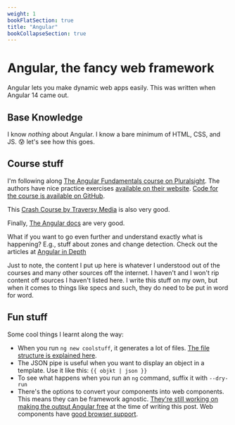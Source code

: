 ```yaml
---
weight: 1
bookFlatSection: true
title: "Angular"
bookCollapseSection: true
---
```


# Angular, the fancy web framework
Angular lets you make dynamic web apps easily. This was written when Angular 14 came out.

## Base Knowledge
I know *nothing* about Angular. I know a bare minimum of HTML, CSS, and JS. 😰 let's see how this goes.

## Course stuff
I'm following along [The Angular Fundamentals course on Pluralsight](https://www.pluralsight.com/courses/angular-fundamentals).
The authors have nice practice exercises [available on their website](https://jcoop.io/angular-practice-exercises/).
[Code for the course is available on GitHub](https://github.com/jmcooper/angular-fundamentals-files).

This [Crash Course by Traversy Media](https://www.youtube.com/watch?v=3dHNOWTI7H8) is also very good.

Finally, [The Angular docs](https://angular.io/docs) are very good.

What if you want to go even further and understand exactly what is happening?
E.g., stuff about zones and change detection. Check out the articles at [Angular in Depth](https://indepth.dev/angular)

Just to note, the content I put up here is whatever I understood out of the courses and many other sources off the internet. I haven't and I won't rip content off sources I haven't listed here. I write this stuff on my own, but when it comes to things like specs and such, they do need to be put in word for word.

## Fun stuff
Some cool things I learnt along the way:
* When you run `ng new coolstuff`, it generates a lot of files. [The file structure is explained here](https://angular.io/guide/file-structure).
* The JSON pipe is useful when you want to display an object in a template.
Use it like this: `{{ objkt | json }}`
* To see what happens when you run an `ng` command, suffix it with `--dry-run`
* There's the options to convert your components into web components.
This means they can be framework agnostic. [They're still working on making the output Angular free](https://angular.io/guide/elements) at the time of writing this post. Web components have [good browser support](https://caniuse.com/?search=web%20components).